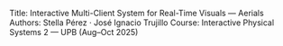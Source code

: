 Title: Interactive Multi-Client System for Real-Time Visuals — Aerials
Authors: Stella Pérez · José Ignacio Trujillo
Course: Interactive Physical Systems 2 — UPB (Aug–Oct 2025)
